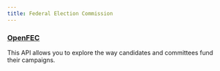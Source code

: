 ```yaml
---
title: Federal Election Commission
---
```


### [OpenFEC](https://api.open.fec.gov/developers/)
This API allows you to explore the way candidates and committees fund their campaigns.
